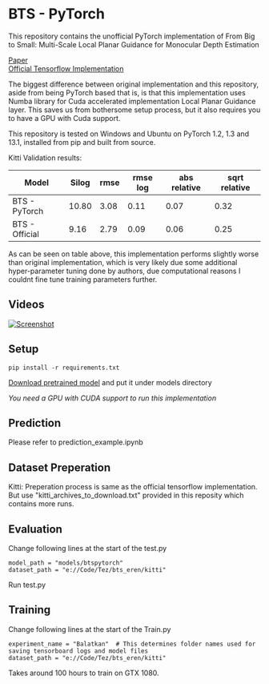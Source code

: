 # BTS - PyTorch
This repository contains the unofficial PyTorch implementation of From Big to Small: Multi-Scale Local Planar Guidance for Monocular Depth Estimation

[Paper](https://arxiv.org/abs/1907.10326)  
[Official Tensorflow Implementation](https://github.com/cogaplex-bts/bts)

The biggest difference between original implementation and this repository, aside from being PyTorch based that is, is that this implementation uses Numba library for Cuda accelerated implementation Local Planar Guidance layer. This saves us from bothersome setup process, but it also requires you to have a GPU with Cuda support.

This repository is tested on Windows and Ubuntu on PyTorch 1.2, 1.3 and 13.1, installed from pip and built from source.

Kitti Validation results:

| Model  | Silog | rmse | rmse log | abs relative | sqrt relative |
| ------------- | ------------- | ------------- | ------------- | ------------- | ------------- |
| BTS - PyTorch  | 10.80  | 3.08  | 0.11  | 0.07  | 0.32  |
| BTS - Official  | 9.16  | 2.79  | 0.09  | 0.06  | 0.25  |

As can be seen on table above, this implementation performs slightly worse than original implementation, which is very likely due some additional hyper-parameter tuning done by authors, due computational reasons I couldnt fine tune training parameters further.

## Videos

[![Screenshot](https://i9.ytimg.com/vi/ekezJiGaiQk/mq3.jpg?sqp=CI2jlPAF&rs=AOn4CLAQRHDLNcOivR8lG2_4L8vAuBmUjQ)](https://youtu.be/ekezJiGaiQk)

## Setup
```
pip install -r requirements.txt
```
[Download pretrained model](https://drive.google.com/file/d/1OcY7-j7yp8yh47X-A9-ZF-ulxHSincFi/view?usp=sharing) and put it under models directory


*You need a GPU with CUDA support to run this implementation*


## Prediction

Please refer to prediction_example.ipynb

## Dataset Preperation
Kitti:
Preperation process is same as the official tensorflow implementation. But use "kitti_archives_to_download.txt" provided in this reposity which contains more runs.

## Evaluation
Change following lines at the start of the test.py
```
model_path = "models/btspytorch"
dataset_path = "e://Code/Tez/bts_eren/kitti"
```
Run test.py

## Training
Change following lines at the start of the Train.py
```
experiment_name = "Balatkan"  # This determines folder names used for saving tensorboard logs and model files
dataset_path = "e://Code/Tez/bts_eren/kitti"
```

Takes around 100 hours to train on GTX 1080.

